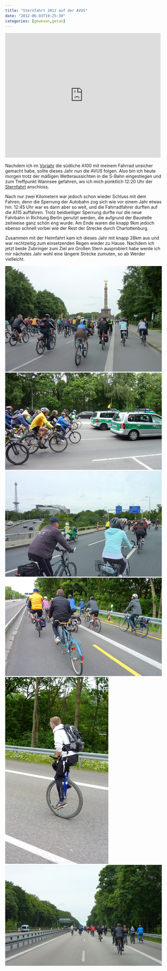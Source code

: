 ```yaml
---
title: "Sternfahrt 2012 auf der AVUS"
date: "2012-06-03T19:25:30"
categories: [gewesen,getan]
---
```


<iframe src="http://www.gpsies.com/mapOnly.do?fileId=mihejymryqaoshna" width="500" height="400" frameborder="0" scrolling="no" marginheight="0" marginwidth="0"></iframe>

Nachdem ich im [Vorjahr](/2011/06/05/sternfahrt/) die südliche A100 mit meinem Fahrrad unsicher gemacht habe, sollte dieses Jahr nun die AVUS folgen. Also bin ich heute morgen trotz der mäßigen Wetteraussichten in die S-Bahn eingestiegen und zum Treffpunkt Wannsee gefahren, wo ich mich pünktlich 12:20 Uhr der [Sternfahrt](http://www.adfc-berlin.de/aktionenprojekte/sternfahrt/sternfahrt-2012/1159-sternfahrt-2012.html) anschloss.

Nach nur zwei Kilometern war jedoch schon wieder Schluss mit dem Fahren, denn die Sperrung der Autobahn zog sich wie vor einem Jahr etwas hin. 12:45 Uhr war es dann aber so weit, und die Fahrradfahrer durften auf die A115 auffahren. Trotz beidseitiger Sperrung durfte nur die neue Fahrbahn in Richtung Berlin genutzt werden, die aufgrund der Baustelle zeitweise ganz schön eng wurde. Am Ende waren die knapp 9km jedoch ebenso schnell vorbei wie der Rest der Strecke durch Charlottenburg.

Zusammen mit der Heimfahrt kam ich dieses Jahr mit knapp 28km aus und war rechtzeitig zum einsetzenden Regen wieder zu Hause. Nachdem ich jetzt beide Zubringer zum Ziel am Großen Stern ausprobiert habe werde ich mir nächstes Jahr wohl eine längere Strecke zumuten, so ab Werder vielleicht.

![sternfahrt2012_1.jpg](sternfahrt2012_1.jpg)
![sternfahrt2012_2.jpg](sternfahrt2012_2.jpg)
![sternfahrt2012_3.jpg](sternfahrt2012_3.jpg)
![sternfahrt2012_4.jpg](sternfahrt2012_4.jpg)
![sternfahrt2012_5.jpg](sternfahrt2012_5.jpg)
![sternfahrt2012_6.jpg](sternfahrt2012_6.jpg)
